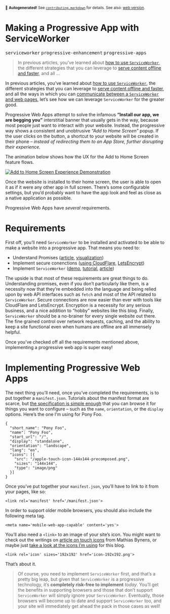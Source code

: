 <sub>&#x1F6A8; <strong>Autogenerated!</strong> See <a href="https://github.com/ponyfoo/articles/tree/master/contributing.markdown"><code>contributing.markdown</code></a> for details. See also: <a href="https://ponyfoo.com/articles/progressive-app-serviceworker">web version</a>.</sub>

<a href="https://ponyfoo.com/articles/progressive-app-serviceworker"><div></div></a>

<h1>Making a Progressive App with ServiceWorker</h1>

<p><kbd>serviceworker</kbd> <kbd>progressive-enhancement</kbd> <kbd>progressive-apps</kbd></p>

<blockquote><p>In previous articles, you&#x2019;ve learned about <a href="https://ponyfoo.com/articles/serviceworker-revolution" aria-label="ServiceWorker: Revolution of the Web Platform on Pony Foo">how to use <code>ServiceWorker</code></a>, the different strategies that you can leverage to <a href="https://ponyfoo.com/articles/progressive-networking-serviceworker" aria-label="ServiceWorker and Progressive Networking">serve content offline and faster</a>, and all &#x2026;</p></blockquote>

<div><p>In previous articles, you&#x2019;ve learned about <a href="https://ponyfoo.com/articles/serviceworker-revolution" aria-label="ServiceWorker: Revolution of the Web Platform on Pony Foo">how to use <code class="md-code md-code-inline">ServiceWorker</code></a>, the different strategies that you can leverage to <a href="https://ponyfoo.com/articles/progressive-networking-serviceworker" aria-label="ServiceWorker and Progressive Networking">serve content offline and faster</a>, and all the ways in which you can <a href="https://ponyfoo.com/articles/serviceworker-messagechannel-postmessage" aria-label="ServiceWorker, MessageChannel, &amp; postMessage">communicate between a <code class="md-code md-code-inline">ServiceWorker</code> and web pages</a>, let&#x2019;s see how we can leverage <code class="md-code md-code-inline">ServiceWorker</code> for the greater good.</p></div>

<div></div>

<div><p>Progressive Web Apps attempt to solve the infamous <strong>&#x201C;Install our app, we are begging you&#x201D;</strong> interstitial banner that usually gets in the way, because most people just want to interact with your website. Instead, the progressive way shows a consistent and unobtrusive <em>&#x201C;Add to Home Screen&#x201D;</em> popup. If the user clicks on the button, a shortcut to your website will be created in their phone <em>&#x2013; instead of redirecting them to an App Store, further disrupting their experience.</em></p> <p>The animation below shows how the UX for the Add to Home Screen feature flows.</p> <p><a href="https://developers.google.com/web/updates/2015/03/increasing-engagement-with-app-install-banners-in-chrome-for-android" target="_blank" aria-label="Increasing engagement with Web App install banners"><img src="https://developers.google.com/web/updates/images/2015-03-03/add-to-home-screen.gif" alt="Add to Home Screen Experience Demonstration"></a></p> <p>Once the website is installed to their home screen, the user is able to open it as if it were any other app in full screen. There&#x2019;s some configurable settings, but you&#x2019;d probably want to have the app look and feel as close as a native application as possible.</p></div>

<div><p>Progressive Web Apps have <em>several</em> requirements.</p> <h1 id="requirements">Requirements</h1> <p>First off, you&#x2019;ll need <code class="md-code md-code-inline">ServiceWorker</code> to be installed and activated to be able to make a website into a progressive app. That means you need to:</p> <ul> <li>Understand Promises (<a href="https://ponyfoo.com/articles/es6-promises-in-depth" aria-label="ES6 Promises in Depth on Pony Foo">article</a>, <a href="http://bevacqua.github.io/promisees/" target="_blank" aria-label="Promisees Visualization Tool">visualization</a>)</li> <li>Implement secure conenctions (<a href="https://ponyfoo.com/articles/securing-your-web-app-in-3-easy-steps" aria-label="Securing Your Web App in 3 Easy Steps on Pony Foo">using CloudFlare</a>, <a href="https://letsencrypt.org/" target="_blank" aria-label="Let&apos;s Encrypt encrypts the web for free">LetsEncrypt</a>)</li> <li>Implement <code class="md-code md-code-inline">ServiceWorker</code> (<a href="https://github.com/bevacqua/flickr-lightbox" target="_blank" aria-label="bevacqua/flickr-lightbox on GitHub">demo</a>, <a href="https://css-tricks.com/serviceworker-for-offline/" target="_blank" aria-label="Making a Simple Site Work Offline with ServiceWorker on CSS-Tricks">tutorial</a>, <a href="https://ponyfoo.com/articles/serviceworker-revolution" aria-label="ServiceWorker: Revolution of the Web Platform on Pony Foo">article</a>)</li> </ul> <p>The upside is that most of these requirements are great things to do. Understanding promises, even if you don&#x2019;t particularly like them, is a necessity now that they&#x2019;re embedded into the language and being relied upon by web API interfaces such as <code class="md-code md-code-inline">fetch</code> and most of the API related to <code class="md-code md-code-inline">ServiceWorker</code>. Secure connections are now easier than ever with tools like CloudFlare and LetsEncrypt. Encryption is a necessity for any serious business, and a nice addition to &#x201C;hobby&#x201D; websites like this blog. Finally, <code class="md-code md-code-inline">ServiceWorker</code> should be a no-brainer for every single website out there. The fine grained control over network requests, caching, and the ability to keep a site functional even when humans are offline are all immensely helpful.</p> <p>Once you&#x2019;ve checked off all the requirements mentioned above, implementing a progressive web app is super easy!</p> <h1 id="implementing-progressive-web-apps">Implementing Progressive Web Apps</h1> <p>The next thing you&#x2019;ll need, once you&#x2019;ve completed the requirements, is to put together a <code class="md-code md-code-inline">manifest.json</code>. Tutorials about the manifest format are scarce, but <a href="https://w3c.github.io/manifest/" target="_blank" aria-label="Web App Manifest Specification">the specification is simple enough</a> that you can browse it for things you want to configure &#x2013; such as the <code class="md-code md-code-inline">name</code>, <code class="md-code md-code-inline">orientation</code>, or the <code class="md-code md-code-inline">display</code> options. Here&#x2019;s the one I&#x2019;m using for Pony Foo.</p> <pre class="md-code-block"><code class="md-code md-lang-json">{
  &quot;<span class="md-code-attribute">short_name</span>&quot;: <span class="md-code-value"><span class="md-code-string">&quot;Pony Foo&quot;</span></span>,
  &quot;<span class="md-code-attribute">name</span>&quot;: <span class="md-code-value"><span class="md-code-string">&quot;Pony Foo&quot;</span></span>,
  &quot;<span class="md-code-attribute">start_url</span>&quot;: <span class="md-code-value"><span class="md-code-string">&quot;/&quot;</span></span>,
  &quot;<span class="md-code-attribute">display</span>&quot;: <span class="md-code-value"><span class="md-code-string">&quot;standalone&quot;</span></span>,
  &quot;<span class="md-code-attribute">orientation</span>&quot;: <span class="md-code-value"><span class="md-code-string">&quot;landscape&quot;</span></span>,
  &quot;<span class="md-code-attribute">lang</span>&quot;: <span class="md-code-value"><span class="md-code-string">&quot;en&quot;</span></span>,
  &quot;<span class="md-code-attribute">icons</span>&quot;: <span class="md-code-value">[{
    &quot;<span class="md-code-attribute">src</span>&quot;: <span class="md-code-value"><span class="md-code-string">&quot;/apple-touch-icon-144x144-precomposed.png&quot;</span></span>,
    &quot;<span class="md-code-attribute">sizes</span>&quot;: <span class="md-code-value"><span class="md-code-string">&quot;144x144&quot;</span></span>,
    &quot;<span class="md-code-attribute">type</span>&quot;: <span class="md-code-value"><span class="md-code-string">&quot;image/png&quot;</span>
  </span>}]
</span>}
</code></pre> <p>Once you&#x2019;ve put together your <code class="md-code md-code-inline">manifest.json</code>, you&#x2019;ll have to link to it from your pages, like so:</p> <pre class="md-code-block"><code class="md-code md-lang-xml"><span class="md-code-tag">&lt;<span class="md-code-title">link</span> <span class="md-code-attribute">rel</span>=<span class="md-code-value">&apos;manifest&apos;</span> <span class="md-code-attribute">href</span>=<span class="md-code-value">&apos;/manifest.json&apos;</span>&gt;</span>
</code></pre> <p>In order to support older mobile browsers, you should also include the following meta tag.</p> <pre class="md-code-block"><code class="md-code md-lang-xml"><span class="md-code-tag">&lt;<span class="md-code-title">meta</span> <span class="md-code-attribute">name</span>=<span class="md-code-value">&apos;mobile-web-app-capable&apos;</span> <span class="md-code-attribute">content</span>=<span class="md-code-value">&apos;yes&apos;</span>&gt;</span>
</code></pre> <p>You&#x2019;ll also need a <code class="md-code md-code-inline">&lt;link&gt;</code> to an image of your site&#x2019;s icon. You might want to check out the writings on <a href="https://mathiasbynens.be/notes/touch-icons#icons" target="_blank" aria-label="Everything you always wanted to know about touch icons">article on touch icons</a> from Mathias Bynens, or maybe just <a href="https://github.com/ponyfoo/ponyfoo/blob/b0b633f49c940611f806e751a2fb9876cde57a76/views/server/layout/layout.jade#L20-L29" target="_blank" aria-label="ponyfoo/ponyfoo on GitHub">take a look at the icons I&#x2019;m using</a> for this blog.</p> <pre class="md-code-block"><code class="md-code md-lang-xml"><span class="md-code-tag">&lt;<span class="md-code-title">link</span> <span class="md-code-attribute">rel</span>=<span class="md-code-value">&apos;icon&apos;</span> <span class="md-code-attribute">sizes</span>=<span class="md-code-value">&apos;192x192&apos;</span> <span class="md-code-attribute">href</span>=<span class="md-code-value">&apos;icon-192x192.png&apos;</span>&gt;</span>
</code></pre> <p>That&#x2019;s about it.</p> <blockquote> <p>Of course, you need to implement <code class="md-code md-code-inline">ServiceWorker</code> first, and that&#x2019;s a pretty big leap, but given that <code class="md-code md-code-inline">ServiceWorker</code> is a progressive technology, it&#x2019;s <strong>completely risk-free to implement</strong> <em>today</em>. You&#x2019;ll get the benefits in supporting browsers and those that don&#x2019;t support <code class="md-code md-code-inline">ServiceWorker</code> will simply ignore your <code class="md-code md-code-inline">ServiceWorker</code>. Eventually, those browsers will become up to date and support <code class="md-code md-code-inline">ServiceWorker</code> too, and your site will immediately get ahead the pack in those cases as well!</p> </blockquote></div>
